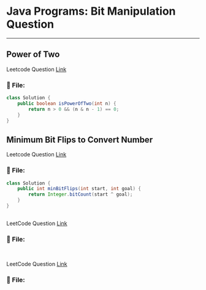 # Java Programs: Bit Manipulation Question
---


##  Power of Two
Leetcode Question [Link](https://leetcode.com/problems/power-of-two/description/)
### 📄 File:
```java
class Solution {
    public boolean isPowerOfTwo(int n) {
        return n > 0 && (n & n - 1) == 0;
    }
}
```

##  Minimum Bit Flips to Convert Number
Leetcode Question [Link](https://leetcode.com/problems/minimum-bit-flips-to-convert-number/)
### 📄 File:
```java
class Solution {
    public int minBitFlips(int start, int goal) {
        return Integer.bitCount(start ^ goal);
    }
}
```


##  
LeetCode Question [Link]()
### 📄 File:
```java

```


##  
LeetCode Question [Link]()
### 📄 File:
```java

```